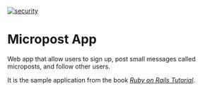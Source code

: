 [![security](https://hakiri.io/github/martony38/Micropost-App/master.svg)](https://hakiri.io/github/martony38/Micropost-App/master)

# Micropost App

Web app that allow users to sign up, post small messages called microposts, and follow other users.

It is the sample application from the book [*Ruby on Rails Tutorial*](http://www.railstutorial.org/).